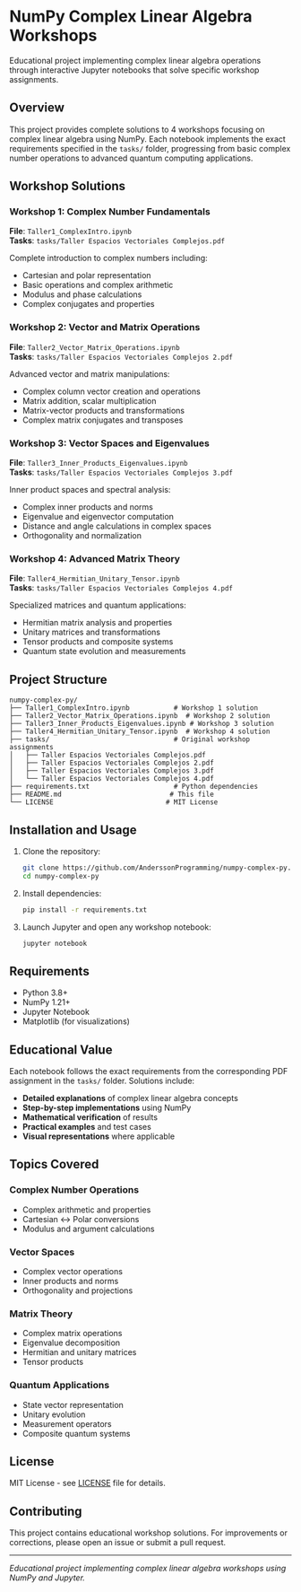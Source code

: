 # NumPy Complex Linear Algebra Workshops

Educational project implementing complex linear algebra operations through interactive Jupyter notebooks that solve specific workshop assignments.

## Overview

This project provides complete solutions to 4 workshops focusing on complex linear algebra using NumPy. Each notebook implements the exact requirements specified in the `tasks/` folder, progressing from basic complex number operations to advanced quantum computing applications.

## Workshop Solutions

### Workshop 1: Complex Number Fundamentals
**File**: `Taller1_ComplexIntro.ipynb`  
**Tasks**: `tasks/Taller Espacios Vectoriales Complejos.pdf`

Complete introduction to complex numbers including:
- Cartesian and polar representation
- Basic operations and complex arithmetic  
- Modulus and phase calculations
- Complex conjugates and properties

### Workshop 2: Vector and Matrix Operations
**File**: `Taller2_Vector_Matrix_Operations.ipynb`  
**Tasks**: `tasks/Taller Espacios Vectoriales Complejos 2.pdf`

Advanced vector and matrix manipulations:
- Complex column vector creation and operations
- Matrix addition, scalar multiplication
- Matrix-vector products and transformations
- Complex matrix conjugates and transposes

### Workshop 3: Vector Spaces and Eigenvalues  
**File**: `Taller3_Inner_Products_Eigenvalues.ipynb`  
**Tasks**: `tasks/Taller Espacios Vectoriales Complejos 3.pdf`

Inner product spaces and spectral analysis:
- Complex inner products and norms
- Eigenvalue and eigenvector computation
- Distance and angle calculations in complex spaces
- Orthogonality and normalization

### Workshop 4: Advanced Matrix Theory
**File**: `Taller4_Hermitian_Unitary_Tensor.ipynb`  
**Tasks**: `tasks/Taller Espacios Vectoriales Complejos 4.pdf`

Specialized matrices and quantum applications:
- Hermitian matrix analysis and properties
- Unitary matrices and transformations
- Tensor products and composite systems  
- Quantum state evolution and measurements

## Project Structure

```
numpy-complex-py/
├── Taller1_ComplexIntro.ipynb           # Workshop 1 solution
├── Taller2_Vector_Matrix_Operations.ipynb  # Workshop 2 solution
├── Taller3_Inner_Products_Eigenvalues.ipynb # Workshop 3 solution  
├── Taller4_Hermitian_Unitary_Tensor.ipynb  # Workshop 4 solution
├── tasks/                               # Original workshop assignments
│   ├── Taller Espacios Vectoriales Complejos.pdf
│   ├── Taller Espacios Vectoriales Complejos 2.pdf
│   ├── Taller Espacios Vectoriales Complejos 3.pdf
│   └── Taller Espacios Vectoriales Complejos 4.pdf
├── requirements.txt                     # Python dependencies
├── README.md                           # This file
└── LICENSE                            # MIT License
```

## Installation and Usage

1. Clone the repository:
   ```bash
   git clone https://github.com/AnderssonProgramming/numpy-complex-py.git
   cd numpy-complex-py
   ```

2. Install dependencies:
   ```bash
   pip install -r requirements.txt
   ```

3. Launch Jupyter and open any workshop notebook:
   ```bash
   jupyter notebook
   ```

## Requirements

- Python 3.8+
- NumPy 1.21+
- Jupyter Notebook
- Matplotlib (for visualizations)

## Educational Value

Each notebook follows the exact requirements from the corresponding PDF assignment in the `tasks/` folder. Solutions include:

- **Detailed explanations** of complex linear algebra concepts
- **Step-by-step implementations** using NumPy
- **Mathematical verification** of results
- **Practical examples** and test cases
- **Visual representations** where applicable

## Topics Covered

### Complex Number Operations
- Complex arithmetic and properties
- Cartesian ↔ Polar conversions
- Modulus and argument calculations

### Vector Spaces
- Complex vector operations
- Inner products and norms
- Orthogonality and projections

### Matrix Theory
- Complex matrix operations
- Eigenvalue decomposition
- Hermitian and unitary matrices
- Tensor products

### Quantum Applications
- State vector representation
- Unitary evolution
- Measurement operators
- Composite quantum systems

## License

MIT License - see [LICENSE](LICENSE) file for details.

## Contributing

This project contains educational workshop solutions. For improvements or corrections, please open an issue or submit a pull request.

---

*Educational project implementing complex linear algebra workshops using NumPy and Jupyter.*

